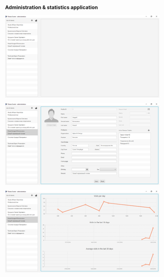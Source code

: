 ### Administration & statistics application

![Just runned application](screenshots/1.png)

![Just runned application](screenshots/2.png)

![Just runned application](screenshots/3.png)
